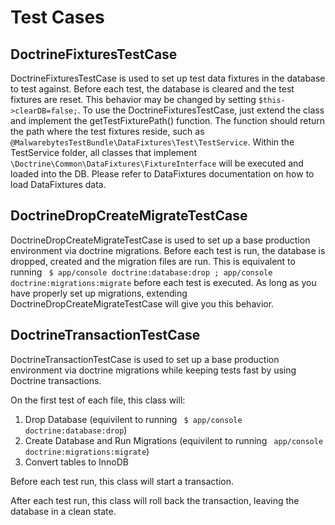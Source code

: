 # Test Cases

## DoctrineFixturesTestCase

DoctrineFixturesTestCase is used to set up test data fixtures in the database to test against. Before each test, the database is cleared and the test fixtures are reset. This behavior may be changed by setting ```$this->clearDB=false;```. To use the DoctrineFixturesTestCase, just extend the class and implement the getTestFixturePath() function. The function should return the path where the test fixtures reside, such as ```@MalwarebytesTestBundle\DataFixtures\Test\TestService```. Within the TestService folder, all classes that implement ```\Doctrine\Common\DataFixtures\FixtureInterface``` will be executed and loaded into the DB. Please refer to DataFixtures documentation on how to load DataFixtures data.

## DoctrineDropCreateMigrateTestCase

DoctrineDropCreateMigrateTestCase is used to set up a base production environment via doctrine migrations. Before each test is run, the database is dropped, created and the migration files are run. This is equivalent to running ``` $ app/console doctrine:database:drop ; app/console doctrine:migrations:migrate``` before each test is executed. As long as you have properly set up migrations, extending DoctrineDropCreateMigrateTestCase will give you this behavior.

## DoctrineTransactionTestCase

DoctrineTransactionTestCase is used to set up a base production environment via doctrine migrations while keeping tests fast by using Doctrine transactions. 

On the first test of each file, this class will:

1. Drop Database (equivilent to running ``` $ app/console doctrine:database:drop```)
1. Create Database and Run Migrations (equivilent to running ``` app/console doctrine:migrations:migrate```)
1. Convert tables to InnoDB

Before each test run, this class will start a transaction.

After each test run, this class will roll back the transaction, leaving the database in a clean state.
